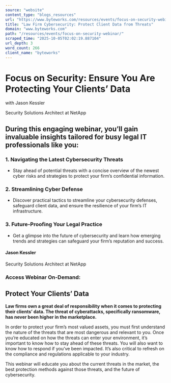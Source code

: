 ```yaml
---
source: "website"
content_type: "blogs_resources"
url: "https://www.byteworks.com/resources/events/focus-on-security-webinar/"
title: "Law Firm Cybersecurity: Protect Client Data from Threats"
domain: "www.byteworks.com"
path: "/resources/events/focus-on-security-webinar/"
scraped_time: "2025-10-05T02:02:19.887104"
url_depth: 3
word_count: 266
client_name: "byteworks"
---
```


# Focus on Security: Ensure You Are Protecting Your Clients’ Data

with Jason Kessler

Security Solutions Architect at NetApp

## **During this engaging webinar, you’ll gain invaluable insights tailored for busy legal IT professionals like you:**

### 1. Navigating the Latest Cybersecurity Threats

* Stay ahead of potential threats with a concise overview of the newest cyber risks and strategies to protect your firm’s confidential information.

### 2. Streamlining Cyber Defense

* Discover practical tactics to streamline your cybersecurity defenses, safeguard client data, and ensure the resilience of your firm’s IT infrastructure.

### 3. Future-Proofing Your Legal Practice

* Get a glimpse into the future of cybersecurity and learn how emerging trends and strategies can safeguard your firm’s reputation and success.

#### Jason Kessler

Security Solutions Architect at NetApp

### Access Webinar On-Demand:

## Protect Your Clients’ Data

**Law firms own a great deal of responsibility when it comes to protecting their clients’ data. The threat of cyberattacks, specifically ransomware, has never been higher in the marketplace.**

In order to protect your firm’s most valued assets, you must first understand the nature of the threats that are most dangerous and relevant to you. Once you’re educated on how the threats can enter your environment, it’s important to know how to stay ahead of these threats. You will also want to know how to respond if you’ve been impacted. It’s also critical to refresh on the compliance and regulations applicable to your industry.

This webinar will educate you about the current threats in the market, the best protection methods against those threats, and the future of cybersecurity.